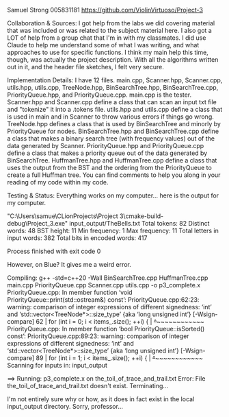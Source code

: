 Samuel Strong
005831181
https://github.com/ViolinVirtuoso/Project-3

Collaboration & Sources:
I got help from the labs we did covering material that was included or was related to the subject material here.
I also got a LOT of help from a group chat that I'm in with my classmates.
I did use Claude to help me understand some of what I was writing, and what approaches to use for specific functions.
I think my main help this time, though, was actually the project description.
With all the algorithms written out in it, and the header file sketches, I felt very secure.


Implementation Details:
I have 12 files. main.cpp, Scanner.hpp, Scanner.cpp, utils.hpp, utils.cpp, TreeNode.hpp, BinSearchTree.hpp, BinSearchTree.cpp, PriorityQueue.hpp, and PriorityQueue.cpp.
main.cpp is the tester.
Scanner.hpp and Scanner.cpp define a class that can scan an input txt file and "tokenize" it into a .tokens file.
utils.hpp and utils.cpp define a class that is used in main and in Scanner to throw various errors if things go wrong.
TreeNode.hpp defines a class that is used by BinSearchTree and minorly by PriorityQueue for nodes.
BinSearchTree.hpp and BinSearchTree.cpp define a class that makes a binary search tree (with frequency values) out of the data generated by Scanner.
PriorityQueue.hpp and PriorityQueue.cpp define a class that makes a priority queue out of the data generated by BinSearchTree.
HuffmanTree.hpp and HuffmanTree.cpp define a class that uses the output from the BST and the ordering from the PriorityQueue to create a full Huffman tree.
You can find comments to help you along in your reading of my code within my code.

Testing & Status:
Everything works on my computer... here is the output for my computer.

"C:\Users\samue\CLionProjects\Project 3\cmake-build-debug\Project_3.exe" input_output/TheBells.txt
Total tokens: 82
Distinct words: 48
BST height: 11
Min frequency: 1
Max frequency: 11
Total letters in input words: 382
Total bits in encoded words: 417

Process finished with exit code 0


However, on Blue? It gives me a weird error.

Compiling: g++ -std=c++20 -Wall BinSearchTree.cpp HuffmanTree.cpp main.cpp PriorityQueue.cpp Scanner.cpp utils.cpp -o p3_complete.x
PriorityQueue.cpp: In member function ‘void PriorityQueue::print(std::ostream&) const’:
PriorityQueue.cpp:62:23: warning: comparison of integer expressions of different signedness: ‘int’ and ‘std::vector<TreeNode*>::size_type’ {aka ‘long unsigned int’} [-Wsign-compare]
62 |     for (int i = 0; i < items_.size(); ++i) {
|                     ~~^~~~~~~~~~~~~~~
PriorityQueue.cpp: In member function ‘bool PriorityQueue::isSorted() const’:
PriorityQueue.cpp:89:23: warning: comparison of integer expressions of different signedness: ‘int’ and ‘std::vector<TreeNode*>::size_type’ {aka ‘long unsigned int’} [-Wsign-compare]
89 |     for (int i = 1; i < items_.size(); ++i) {
|                     ~~^~~~~~~~~~~~~~~
Scanning for inputs in: input_output

==> Running: p3_complete.x on the_toil_of_trace_and_trail.txt
Error: File the_toil_of_trace_and_trail.txt doesn't exist. Terminating...

I'm not entirely sure why or how, as it does in fact exist in the local input_output directory. Sorry, professor...